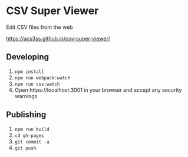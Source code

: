 # CSV Super Viewer
Edit CSV files from the web

https://acs3ss.github.io/csv-super-viewer/

## Developing

1. `npm install`
2. `npm run webpack:watch`
3. `npm run css:watch`
4. Open https://localhost:3001 in your browser and accept any security warnings

## Publishing
1. `npm run build`
2. `cd gh-pages`
3. `git commit -a`
4. `git push`
